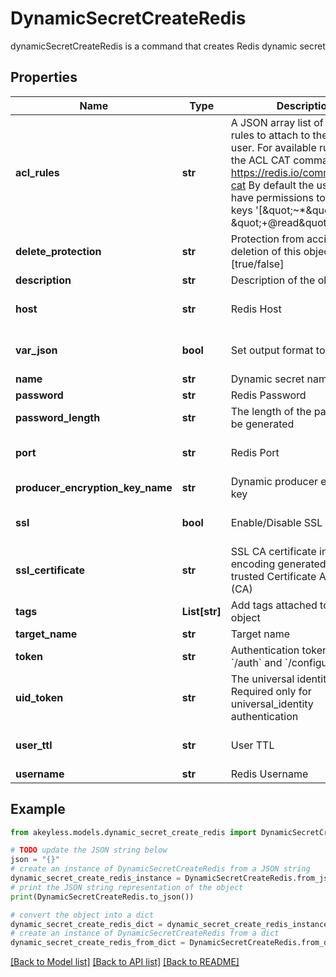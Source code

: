 # DynamicSecretCreateRedis

dynamicSecretCreateRedis is a command that creates Redis dynamic secret

## Properties

Name | Type | Description | Notes
------------ | ------------- | ------------- | -------------
**acl_rules** | **str** | A JSON array list of redis ACL rules to attach to the created user. For available rules see the ACL CAT command https://redis.io/commands/acl-cat By default the user will have permissions to read all keys &#39;[\&quot;~*\&quot;, \&quot;+@read\&quot;]&#39; | [optional] 
**delete_protection** | **str** | Protection from accidental deletion of this object [true/false] | [optional] 
**description** | **str** | Description of the object | [optional] 
**host** | **str** | Redis Host | [optional] [default to '127.0.0.1']
**var_json** | **bool** | Set output format to JSON | [optional] [default to False]
**name** | **str** | Dynamic secret name | 
**password** | **str** | Redis Password | [optional] 
**password_length** | **str** | The length of the password to be generated | [optional] 
**port** | **str** | Redis Port | [optional] [default to '6379']
**producer_encryption_key_name** | **str** | Dynamic producer encryption key | [optional] 
**ssl** | **bool** | Enable/Disable SSL [true/false] | [optional] [default to False]
**ssl_certificate** | **str** | SSL CA certificate in base64 encoding generated from a trusted Certificate Authority (CA) | [optional] 
**tags** | **List[str]** | Add tags attached to this object | [optional] 
**target_name** | **str** | Target name | [optional] 
**token** | **str** | Authentication token (see &#x60;/auth&#x60; and &#x60;/configure&#x60;) | [optional] 
**uid_token** | **str** | The universal identity token, Required only for universal_identity authentication | [optional] 
**user_ttl** | **str** | User TTL | [optional] [default to '60m']
**username** | **str** | Redis Username | [optional] 

## Example

```python
from akeyless.models.dynamic_secret_create_redis import DynamicSecretCreateRedis

# TODO update the JSON string below
json = "{}"
# create an instance of DynamicSecretCreateRedis from a JSON string
dynamic_secret_create_redis_instance = DynamicSecretCreateRedis.from_json(json)
# print the JSON string representation of the object
print(DynamicSecretCreateRedis.to_json())

# convert the object into a dict
dynamic_secret_create_redis_dict = dynamic_secret_create_redis_instance.to_dict()
# create an instance of DynamicSecretCreateRedis from a dict
dynamic_secret_create_redis_from_dict = DynamicSecretCreateRedis.from_dict(dynamic_secret_create_redis_dict)
```
[[Back to Model list]](../README.md#documentation-for-models) [[Back to API list]](../README.md#documentation-for-api-endpoints) [[Back to README]](../README.md)


